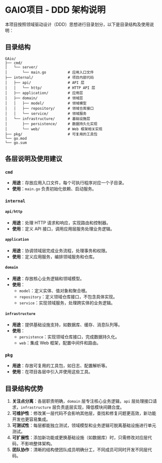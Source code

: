 # GAIO项目 - DDD 架构说明

本项目按照领域驱动设计（DDD）思想进行目录划分，以下是目录结构及使用说明：

## 目录结构

```
GAio/
├── cmd/
│   └── server/
│       └── main.go          # 应用入口文件
├── internal/                # 项目内部代码
│   ├── api/                 # API 层
│   │   └── http/            # HTTP API 层
│   ├── application/         # 应用层
│   ├── domain/              # 领域层
│   │   ├── model/           # 领域模型
│   │   ├── repository/      # 领域仓库接口
│   │   └── service/         # 领域服务
│   └── infrastructure/      # 基础设施层
│       ├── persistence/     # 数据持久化实现
│       └── web/             # Web 框架相关实现
├── pkg/                     # 可复用的工具包
└── go.mod
└── go.sum
```

## 各层说明及使用建议

### `cmd`

- **用途**：存放应用入口文件，每个可执行程序对应一个子目录。
- **使用**：`main.go` 负责初始化依赖、启动服务。

### `internal`

#### `api/http`

- **用途**：处理 HTTP 请求和响应，实现路由和控制器。
- **使用**：定义 API 接口，调用应用层服务处理业务逻辑。

#### `application`

- **用途**：协调领域层完成业务流程，处理事务和权限。
- **使用**：定义应用服务，编排领域服务和仓库。

#### `domain`

- **用途**：存放核心业务逻辑和领域模型。
- **使用**：
  - `model`：定义实体、值对象和聚合根。
  - `repository`：定义领域仓库接口，不包含具体实现。
  - `service`：实现领域服务，处理跨实体的业务逻辑。

#### `infrastructure`

- **用途**：提供基础设施支持，如数据库、缓存、消息队列等。
- **使用**：
  - `persistence`：实现领域仓库接口，完成数据持久化。
  - `web`：集成 Web 框架，配置中间件和路由。

### `pkg`

- **用途**：存放可复用的工具包，如日志、配置解析等。
- **使用**：在项目各层中引入并使用这些工具。

## 目录结构优势

1. **关注点分离**：各层职责明确，`domain` 层专注核心业务逻辑，`api` 层处理接口请求，`infrastructure` 层负责底层实现，降低模块间耦合度。
2. **可维护性**：修改某一层代码不会影响其他层，查找和修复问题更高效，新功能开发也更容易集成。
3. **可测试性**：每层都能独立测试，领域模型和业务逻辑可脱离基础设施进行单元测试。
4. **可扩展性**：添加新功能或更换基础设施（如数据库）时，只需修改对应层代码，不影响整体架构。
5. **团队协作**：清晰的结构使团队成员明确分工，不同成员可同时开发不同层代码。
